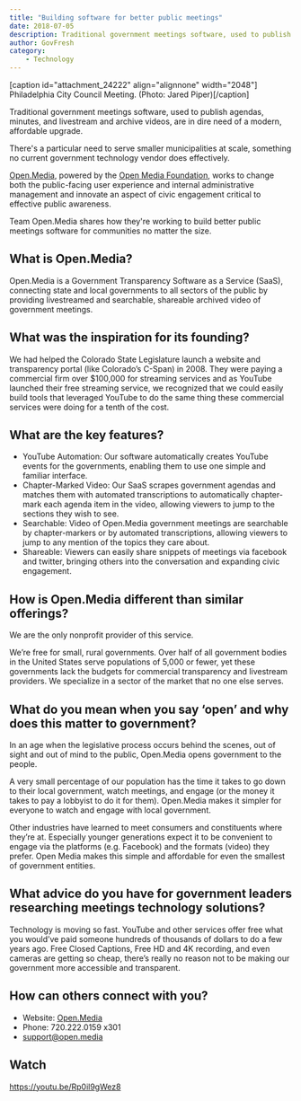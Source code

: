 ```yaml
---
title: "Building software for better public meetings"
date: 2018-07-05
description: Traditional government meetings software, used to publish agendas, minutes, and livestream and archive videos, are in dire need of a modern, affordable upgrade.
author: GovFresh
category:
    - Technology
---
```


[caption id="attachment_24222" align="alignnone" width="2048"] Philadelphia City Council Meeting. (Photo: Jared Piper)[/caption]

Traditional government meetings software, used to publish agendas, minutes, and livestream and archive videos, are in dire need of a modern, affordable upgrade. 

There's a particular need to serve smaller municipalities at scale, something no current government technology vendor does effectively.

<a href="https://www.open.media/">Open.Media</a>, powered by the <a href="http://openmediafoundation.org/">Open Media Foundation</a>, works to change both the public-facing user experience and internal administrative management and innovate an aspect of civic engagement critical to effective public awareness.

Team Open.Media shares how they're working to build better public meetings software for communities no matter the size.

<h2>What is Open.Media?</h2>

Open.Media is a Government Transparency Software as a Service (SaaS), connecting state and local governments to all sectors of the public by providing livestreamed and searchable, shareable archived video of government meetings.

<h2>What was the inspiration for its founding?</h2>

We had helped the Colorado State Legislature launch a website and transparency portal (like Colorado’s C-Span) in 2008. They were paying a commercial firm over $100,000 for streaming services and as YouTube launched their free streaming service, we recognized that we could easily build tools that leveraged YouTube to do the same thing these commercial services were doing for a tenth of the cost.  

<h2>What are the key features?</h2>

<ul>
 	<li>YouTube Automation: Our software automatically creates YouTube events for the governments, enabling them to use one simple and familiar interface.</li>
 	<li>Chapter-Marked Video: Our SaaS scrapes government agendas and matches them with automated transcriptions to automatically chapter-mark each agenda item in the video, allowing viewers to jump to the sections they wish to see. </li>
 	<li>Searchable: Video of Open.Media government meetings are searchable by chapter-markers or by automated transcriptions, allowing viewers to jump to any mention of the topics they care about.</li>
 	<li>Shareable: Viewers can easily share snippets of meetings via facebook and twitter, bringing others into the conversation and expanding civic engagement.</li>
</ul>

<h2>How is Open.Media different than similar offerings?</h2>

We are the only nonprofit provider of this service.

We’re free for small, rural governments. Over half of all government bodies in the United States serve populations of 5,000 or fewer, yet these governments lack the budgets for commercial transparency and livestream providers. We specialize in a sector of the market that no one else serves.

<h2>What do you mean when you say ‘open’ and why does this matter to government?</h2>

In an age when the legislative process occurs behind the scenes, out of sight and out of mind to the public, Open.Media opens government to the people. 

A very small percentage of our population has the time it takes to go down to their local government, watch meetings, and engage (or the money it takes to pay a lobbyist to do it for them). Open.Media makes it simpler for everyone to watch and engage with local government.

Other industries have learned to meet consumers and constituents where they’re at. Especially younger generations expect it to be convenient to engage via the platforms (e.g. Facebook) and the formats (video) they prefer. Open Media makes this simple and affordable for even the smallest of government entities. 

<h2>What advice do you have for government leaders researching meetings technology solutions?</h2>

Technology is moving so fast. YouTube and other services offer free what you would’ve paid someone hundreds of thousands of dollars to do a few years ago. Free Closed Captions, Free HD and 4K recording, and even cameras are getting so cheap, there’s really no reason not to be making our government more accessible and transparent.

<h2>How can others connect with you?</h2>

<ul>
 	<li>Website: <a href="https://www.open.media/">Open.Media</a></li>
 	<li>Phone: 720.222.0159 x301</li>
 	<li><a href="mailto:support@open.media">support@open.media</a></li>
</ul>

<h2>Watch</h2>

https://youtu.be/Rp0il9gWez8
